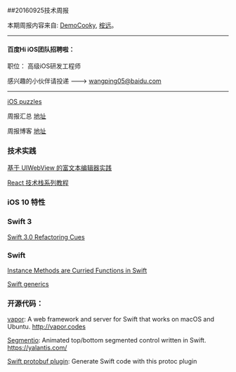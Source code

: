 
##20160925技术周报

本期周报内容来自: [DemoCooky](https://github.com/DemoCooky), [桉远](https://github.com/AnYuan)。


----------------------------------------------

#### 百度Hi iOS团队招聘啦：

职位： 高级iOS研发工程师

感兴趣的小伙伴请投递 ---> wangping05@baidu.com

----------------------------------------------

[iOS puzzles](https://github.com/BaiduHiDeviOS/iOS-puzzles)

周报汇总 [地址](https://github.com/BaiduHiDeviOS/iOS-Tech-Weekly)

周报博客 [地址](http://baiduhidevios.github.io/)


### 技术实践

[基于 UIWebView 的富文本编辑器实践](http://wereadteam.github.io/2016/09/21/RichEditor/)

[React 技术栈系列教程](http://www.ruanyifeng.com/blog/2016/09/react-technology-stack.html)

### iOS 10 特性


### Swift 3

[Swift 3.0 Refactoring Cues](https://www.natashatherobot.com/swift-3-0-refactoring-cues/)


### Swift

[Instance Methods are Curried Functions in Swift](https://oleb.net/blog/2014/07/swift-instance-methods-curried-functions/)

[Swift generics](http://www.thomashanning.com/swift-generics/)



### 开源代码：


[vapor](https://github.com/vapor/vapor): A web framework and server for Swift that works on macOS and Ubuntu. http://vapor.codes

[Segmentio](https://github.com/Yalantis/Segmentio): Animated top/bottom segmented control written in Swift. https://yalantis.com/

[Swift protobuf plugin](https://github.com/apple/swift-protobuf-plugin): Generate Swift code with this protoc plugin
